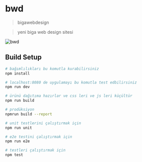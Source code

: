 # bwd

> bigawebdesign

> yeni biga web design sitesi

![bwd](https://gitlab.com/uploads/-/system/user/avatar/1511592/avatar.png)

## Build Setup

``` bash
# bağımlılıkları bu komutla kurabilirsiniz
npm install
```

``` bash
# localhost:8080 de uygulamayı bu komutla test edbilirsiniz
npm run dev
```

``` bash
# ürünü dağıtıma hazırlar ve css leri ve js leri küçültür
npm run build
```

``` bash
# prodüksiyon
npmrun build --report
```

``` bash
# unit testlerini çalıştırmak için
npm run unit
```

``` bash
# e2e testini çalıştırmak için
npm run e2e
```

``` bash
# testleri çalıştırmak için
npm test
```
